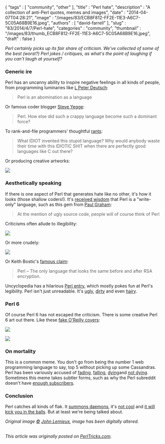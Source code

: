 {
   "tags" : [
      "community",
      "other"
   ],
   "title" : "Perl hate",
   "description" : "A collection of anti-Perl quotes, memes and images",
   "date" : "2014-04-07T04:28:21",
   "image" : "/images/83/ECB8F812-FF2E-11E3-A6C7-5C05A68B9E16.jpeg",
   "authors" : [
      "david-farrell"
   ],
   "slug" : "83/2014/4/7/Perl-hate",
   "categories" : "community",
   "thumbnail" : "/images/83/thumb_ECB8F812-FF2E-11E3-A6C7-5C05A68B9E16.jpeg",
   "draft" : false
}


*Perl certainly picks up its fair share of criticism. We've collected of some of the best (worst?) Perl jokes / critiques, as what's the point of laughing if you can't laugh at yourself?*

### Generic ire

Perl has an uncanny ability to inspire negative feelings in all kinds of people, from programming luminaries like [L Peter Deutsch](http://books.google.com/books?id=nneBa6-mWfgC&pg=PA442&lpg=PA442&dq=perl+is+an+abomination+deutsch&source=bl&ots=gEAvJbIW1u&sig=0X7y2z1MgF8i2bjeSeQAcSFn7Pk&hl=en&sa=X&ei=HvJBU6SLJOSvsQTytYDICg&ved=0CDYQ6AEwAg#v=onepage&q=perl%20is%20an%20abomination%20deutsch&f=false):

> Perl is an abomination as a language

Or famous coder blogger [Steve Yegge](https://groups.google.com/forum/#!topic/seajure/GLqhj_2915A):

> Perl. How else did such a crappy language become such a dominant force?

To rank-and-file programmers' thoughtful [rants](http://www.kuro5hin.org/story/2004/8/2/184130/6279):

> What IDIOT invented this stupid language? Why would anybody waste their time with this IDIOTIC SHIT when there are perfectly good languages like C out there?

Or producing creative artworks:

![](http://www.fetidcascade.com/images/perl.jpg)

### Aesthetically speaking

If there is one aspect of Perl that generates hate like no other, it's how it looks (those shallow coders!). It's [received wisdom](http://en.wikipedia.org/wiki/Write-only_language%0A) that Perl is a "write-only" language, such as this gem from [Paul Graham](http://paulgraham.com/pypar.html):

> At the mention of ugly source code, people will of course think of Perl

Criticisms often allude to illegibility:

[![](http://perl-begin.org/humour/Sm2na25.jpg)](http://perl-begin.org/humour/Sm2na25.jpg)

Or more crudely:

[![](http://memecrunch.com/meme/2CZJN/perl-wtf-is-this-shit/image.png)](http://memecrunch.com/meme/2CZJN/perl-wtf-is-this-shit/image.png)

Or Keith Bostic's [famous claim](http://www.goodreads.com/quotes/437174-perl-the-only-language-that-looks-the-same-before):

> Perl – The only language that looks the same before and after RSA encryption.

Uncyclopedia has a hilarious [Perl entry](http://uncyclopedia.wikia.com/wiki/Perl), which mostly pokes fun at Perl's legibility. Perl isn't just unreadable. It's [ugly](http://www.dmclaughlin.com/2009/04/19/ugly-perl-a-lesson-in-the-importance-of-api-design/), [dirty](http://kalyanchakravarthy.net/?p=115) and even [hairy](http://everything2.com/title/I+hate+Perl).

### Perl 6

Of course Perl 6 has not escaped the criticism. There is some creative Perl 6 art out there. Like these [fake O'Reilly covers](http://hbfs.wordpress.com/2009/11/13/the-perl-6-logo/):

![](/images/82/perl_6_cover_1.jpg)

![](/images/82/perl_6_cover_2.png)

### On mortality

This is a common meme. You don't go from being the number 1 web programming language to say, top 5 without picking up some Cassandras. Perl has been variously accused of [fading](http://www.infoworld.com/%5Bprimary-term-alias-prefix%5D/%5Bprimary-term%5D/whatever-happened-perl-012), [falling](http://www.fastcolabs.com/3026446/the-fall-of-perl-the-webs-most-promising-language), [dying](http://it.toolbox.com/blogs/puramu/perl-is-dead-12264)and [not dying](https://sites.google.com/site/steveyegge2/ancient-languages-perl). Sometimes this meme takes subtler forms, such as why the Perl subreddit doesn't have [enough subscribers](http://www.reddit.com/r/perl/comments/1sjovo/why_has_rperl_so_few_subscribers/).

### Conclusion

Perl catches all kinds of flak. It [summons daemons](http://www.quickmeme.com/img/87/874c939233c387ca1a1aa84b727178c7585f1a8afbf385ed8484428695fa95ba.jpg), it's [not cool](http://cdn.memegenerator.net/instances/250x250/47140545.jpg) and [it will kick you in the balls](https://lh6.googleusercontent.com/-lnPMdjxpfJo/UIpNj3jviTI/AAAAAAAALNE/nG_sATcqE0E/w750-h600-no/Perl+Script+-+Stroll+in+the+park.jpeg). But at least we're being talked about.

*Original image [©](https://creativecommons.org/licenses/by/2.0/) [John Lemieux](https://www.flickr.com/photos/newdimensionfilms/4024985562), image has been digitally altered.*

\
*This article was originally posted on [PerlTricks.com](http://perltricks.com).*
